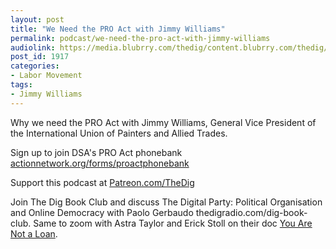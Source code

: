 ```yaml
---
layout: post
title: "We Need the PRO Act with Jimmy Williams"
permalink: podcast/we-need-the-pro-act-with-jimmy-williams
audiolink: https://media.blubrry.com/thedig/content.blubrry.com/thedig/The_Dig-EP_297-Williams.mp3
post_id: 1917
categories: 
- Labor Movement
tags: 
- Jimmy Williams
---
```


Why we need the PRO Act with Jimmy Williams, General Vice President of the International Union of Painters and Allied Trades.
  
Sign up to join DSA's PRO Act phonebank 
[actionnetwork.org/forms/proactphonebank](https://actionnetwork.org/forms/proactphonebank)

Support this podcast at 
[Patreon.com/TheDig](https://Patreon.com/TheDig)

Join The Dig Book Club and discuss 
The Digital Party: Political Organisation and Online Democracy with Paolo Gerbaudo thedigradio.com/dig-book-club. Same to zoom with Astra Taylor and Erick Stoll on their doc 
[You Are Not a Loan](https://theintercept.com/2021/01/25/student-debt-you-are-not-a-loan-film/).